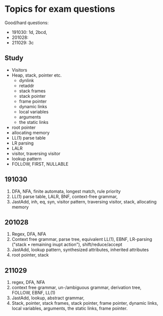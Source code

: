 # Topics for exam questions 

Good/hard questions: 
- 191030: 1d, 2bcd, 
- 201028:
- 211029: 3c

## Study 
- Visitors 
- Heap, stack, pointer etc.
  - dynlink
  - retaddr 
  - stack frames
  - stack pointer
  - frame pointer
  - dynamic links
  - local variables
  - arguments
  - the static links
- root pointer
- allocating memory
- LL(1) parse table
- LR parsing
- LALR
- visitor, traversing visitor
- lookup pattern
- FOLLOW, FIRST, NULLABLE

## 191030

1. DFA, NFA, finite automata, longest match, rule priority
2. LL(1) parse table, LALR, BNF, context-free grammar, 
3. JastAdd, inh, eq, syn, visitor pattern, traversing visitor, stack, allocating memory

## 201028

1. Regex, DFA, NFA
2. Context free grammar, parse tree, equivalent LL(1), EBNF, LR-parsing ("stack • remaining inupt  action"), shift/reduce/accept
3. JastAdd, lookup pattern, synthesized attributes, inherited attributes 
4. root pointer, stack

## 211029

1. regex, DFA, NFA 
2. context free grammar, un-/ambiguous grammar, derivation tree, FOLLOW, EBNF, LL(1) 
3. JastAdd, lookup, abstract grammar, 
4. Stack, pointer, stack frames, stack pointer, frame pointer, dynamic links, local variables, arguments, the static links, frame pointer.